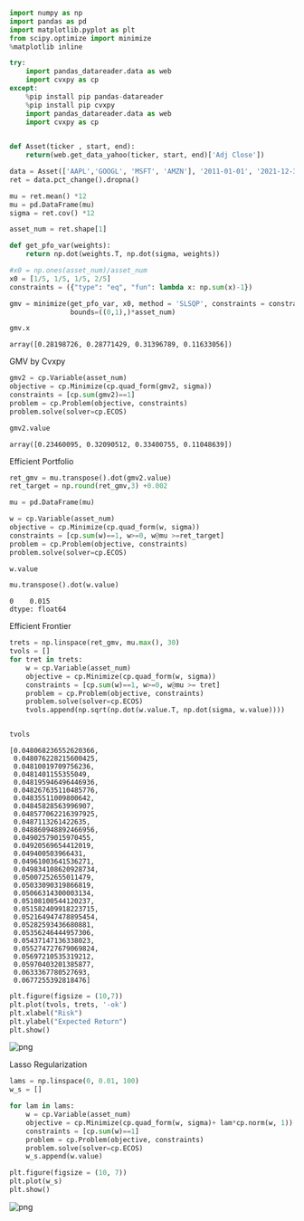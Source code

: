 ```python
import numpy as np
import pandas as pd
import matplotlib.pyplot as plt
from scipy.optimize import minimize
%matplotlib inline

try:
    import pandas_datareader.data as web
    import cvxpy as cp
except:
    %pip install pip pandas-datareader
    %pip install pip cvxpy
    import pandas_datareader.data as web
    import cvxpy as cp
  
```


```python
def Asset(ticker , start, end):
    return(web.get_data_yahoo(ticker, start, end)['Adj Close'])
```


```python
data = Asset(['AAPL','GOOGL', 'MSFT', 'AMZN'], '2011-01-01', '2021-12-31')
ret = data.pct_change().dropna()

mu = ret.mean() *12 
mu = pd.DataFrame(mu)
sigma = ret.cov() *12

asset_num = ret.shape[1]

```


```python
def get_pfo_var(weights):
    return np.dot(weights.T, np.dot(sigma, weights))

#x0 = np.ones(asset_num)/asset_num
x0 = [1/5, 1/5, 1/5, 2/5]
constraints = ({"type": "eq", "fun": lambda x: np.sum(x)-1})
```


```python
gmv = minimize(get_pfo_var, x0, method = 'SLSQP', constraints = constraints,
               bounds=((0,1),)*asset_num)

gmv.x
```




    array([0.28198726, 0.28771429, 0.31396789, 0.11633056])



GMV by Cvxpy


```python
gmv2 = cp.Variable(asset_num)
objective = cp.Minimize(cp.quad_form(gmv2, sigma))
constraints = [cp.sum(gmv2)==1]
problem = cp.Problem(objective, constraints)
problem.solve(solver=cp.ECOS)

gmv2.value
```




    array([0.23460095, 0.32090512, 0.33400755, 0.11048639])



Efficient Portfolio


```python
ret_gmv = mu.transpose().dot(gmv2.value)
ret_target = np.round(ret_gmv,3) +0.002

mu = pd.DataFrame(mu)
```


```python
w = cp.Variable(asset_num)
objective = cp.Minimize(cp.quad_form(w, sigma))
constraints = [cp.sum(w)==1, w>=0, w@mu >=ret_target]
problem = cp.Problem(objective, constraints)
problem.solve(solver=cp.ECOS)

w.value

```


```python
mu.transpose().dot(w.value)
```




    0    0.015
    dtype: float64



Efficient Frontier


```python
trets = np.linspace(ret_gmv, mu.max(), 30)
tvols = []
for tret in trets:
    w = cp.Variable(asset_num)
    objective = cp.Minimize(cp.quad_form(w, sigma))
    constraints = [cp.sum(w)==1, w>=0, w@mu >= tret]
    problem = cp.Problem(objective, constraints)
    problem.solve(solver=cp.ECOS)
    tvols.append(np.sqrt(np.dot(w.value.T, np.dot(sigma, w.value))))


tvols
```




    [0.048068236552620366,
     0.048076228215600425,
     0.04810019709756236,
     0.0481401155355049,
     0.048195946496446936,
     0.048267635110485776,
     0.04835511009800642,
     0.04845828563996907,
     0.048577062216397925,
     0.0487113261422635,
     0.048860948892466956,
     0.04902579015970455,
     0.04920569654412019,
     0.049400503966431,
     0.04961003641536271,
     0.049834108620928734,
     0.05007252655011479,
     0.05033090319866819,
     0.05066314300003134,
     0.05108100544120237,
     0.051582409918223715,
     0.052164947478895454,
     0.05282593436680881,
     0.05356246444957306,
     0.05437147136338023,
     0.055274727679069824,
     0.05697210535319212,
     0.05970403201385877,
     0.0633367780527693,
     0.0677255392818476]




```python
plt.figure(figsize = (10,7))
plt.plot(tvols, trets, '-ok')
plt.xlabel("Risk")
plt.ylabel("Expected Return")
plt.show()
```


    
![png](output_13_0.png)
    


Lasso Regularization


```python
lams = np.linspace(0, 0.01, 100)
w_s = []

for lam in lams:
    w = cp.Variable(asset_num)
    objective = cp.Minimize(cp.quad_form(w, sigma)+ lam*cp.norm(w, 1))
    constraints = [cp.sum(w)==1]
    problem = cp.Problem(objective, constraints)
    problem.solve(solver=cp.ECOS)
    w_s.append(w.value)


```


```python
plt.figure(figsize = (10, 7))
plt.plot(w_s)
plt.show()
```


    
![png](output_16_0.png)
    

